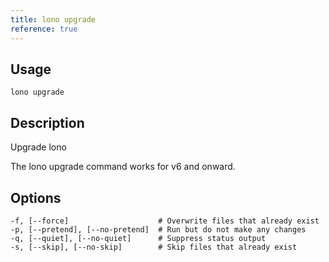 ```yaml
---
title: lono upgrade
reference: true
---
```


## Usage

    lono upgrade

## Description

Upgrade lono

The lono upgrade command works for v6 and onward.


## Options

```
-f, [--force]                    # Overwrite files that already exist
-p, [--pretend], [--no-pretend]  # Run but do not make any changes
-q, [--quiet], [--no-quiet]      # Suppress status output
-s, [--skip], [--no-skip]        # Skip files that already exist
```

